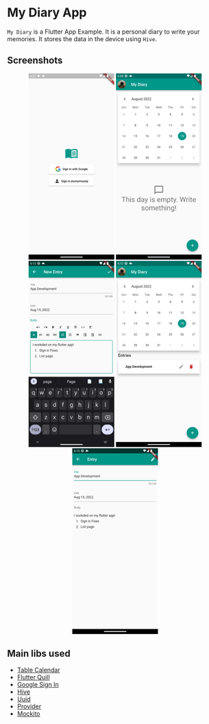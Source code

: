 # My Diary App

`My Diary` is a Flutter App Example. It is a personal diary to write your memories. It stores the data in the device using `Hive`.

## Screenshots

<div style="text-align: center;">
    <img src="./assets/screenshots/sign_in.png" alt="Sign In Page" width="200">
    <img src="./assets/screenshots/list_empty.png" alt="Empty List Page" width="200">
    <img src="./assets/screenshots/edit_entry.png" alt="New/Edit Entry Page" width="200">
    <img src="./assets/screenshots/list.png" alt="Sign In Page" width="200">
    <img src="./assets/screenshots/view_entry.png" alt="View Page" width="200">
</div>

## Main libs used

- [Table Calendar](https://pub.dev/packages/table_calendar)
- [Flutter Quill](https://pub.dev/packages/flutter_quill)
- [Google Sign In](https://pub.dev/packages/google_sign_in)
- [Hive](https://pub.dev/packages/hive)
- [Uuid](https://pub.dev/packages/uuid)
- [Provider](https://pub.dev/packages/provider)
- [Mockito](https://pub.dev/packages/mockito)
